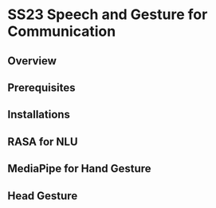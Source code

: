 # SS23 Speech and Gesture for Communication

## Overview 

## Prerequisites

## Installations 

## RASA for NLU 

## MediaPipe for Hand Gesture

## Head Gesture 
